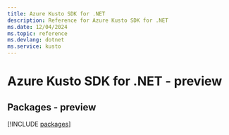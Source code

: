 ```yaml
---
title: Azure Kusto SDK for .NET
description: Reference for Azure Kusto SDK for .NET
ms.date: 12/04/2024
ms.topic: reference
ms.devlang: dotnet
ms.service: kusto
---
```

# Azure Kusto SDK for .NET - preview
## Packages - preview
[!INCLUDE [packages](kusto-index.md)]